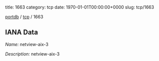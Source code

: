 title: 1663
category: tcp
date: 1970-01-01T00:00:00+0000
slug: tcp/1663

[portdb](/) / [tcp](/category/tcp.html) / 1663


## IANA Data

_Name:_ netview-aix-3

_Description:_ netview-aix-3

